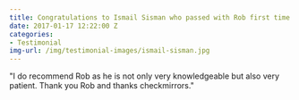 ```yaml
---
title: Congratulations to Ismail Sisman who passed with Rob first time.
date: 2017-01-17 12:22:00 Z
categories:
- Testimonial
img-url: /img/testimonial-images/ismail-sisman.jpg
---
```


"I do recommend Rob as he is not only very knowledgeable but also very patient.  Thank you Rob and thanks checkmirrors."
